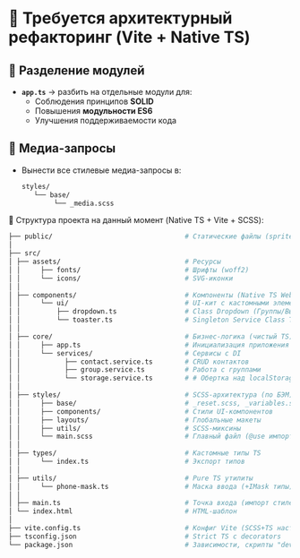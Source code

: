 # 🔧 Требуется архитектурный рефакторинг (Vite + Native TS)

## 🧩 Разделение модулей

- **`app.ts`** → разбить на отдельные модули для:
    - Соблюдения принципов **SOLID**
    - Повышения **модульности ES6**
    - Улучшения поддерживаемости кода

## 📱 Медиа-запросы

- Вынести все стилевые медиа-запросы в:
  ```bash
  styles/                               
     └── base/                           
          └── _media.scss                           
  ```

🌳 Структура проекта на данный момент (Native TS + Vite + SCSS):

  ```bash
├── public/                                 # Статические файлы (sprite.svg, favicon.ico)
│
├── src/
│ ├── assets/                               # Ресурсы
│ │     ├── fonts/                          # Шрифты (woff2)
│ │     └── icons/                          # SVG-иконки
│ │
│ ├── components/                           # Компоненты (Native TS Web Components)
│ │     └── ui/                             # UI-кит с кастомными элементами
│ │         ├── dropdown.ts                 # Class Dropdown (Группы/Выбор)
│ │         └── toaster.ts                  # Singleton Service Class Тостер-уведомления
│ │
│ ├── core/                                 # Бизнес-логика (чистый TS)
│ │     ├── app.ts                          # Инициализация приложения 
│ │     └── services/                       # Сервисы с DI
│ │           ├── contact.service.ts        # CRUD контактов
│ │           ├── group.service.ts          # Работа с группами
│ │           └── storage.service.ts        # # Обертка над localStorage
│ │
│ ├── styles/                               # SCSS-архитектура (по БЭМ)
│ │     ├── base/                           # _reset.scss, _variables.scss, _fonts.scss
│ │     ├── components/                     # Стили UI-компонентов
│ │     ├── layouts/                        # Глобальные макеты
│ │     ├── utils/                          # SCSS-миксины
│ │     └── main.scss                       # Главный файл (@use импорты)
│ │
│ ├── types/                                # Кастомные типы TS
│ │     └── index.ts                        # Экспорт типов
│ │
│ ├── utils/                                # Pure TS утилиты
│ │     └── phone-mask.ts                   # Маска ввода (+IMask типы)
│ │
│ ├── main.ts                               # Точка входа (импорт стилей)
│ └── index.html                            # HTML-шаблон
│
├── vite.config.ts                          # Конфиг Vite (SCSS+TS настройки)
├── tsconfig.json                           # Strict TS с decorators
└── package.json                            # Зависимости, скрипты "dev"/"build"
  ```
